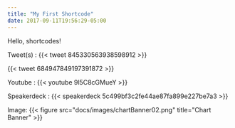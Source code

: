 ```yaml
---
title: "My First Shortcode"
date: 2017-09-11T19:56:29-05:00
---
```


Hello, shortcodes!
<!--more-->

Tweet(s) :
{{< tweet 845330563938598912 >}}

{{< tweet 684947849197391872 >}}

Youtube :
{{< youtube 9l5C8cGMueY >}}


Speakerdeck :
{{< speakerdeck 5c499bf3c2fe44ae87fa899e227be7a3 >}}

Image:
{{< figure src="docs/images/chartBanner02.png" title="Chart Banner" >}}
